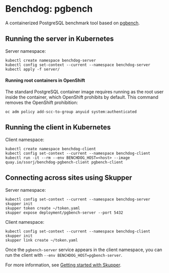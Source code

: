 # Benchdog: pgbench

A containerized PostgreSQL benchmark tool based on
[pgbench](https://github.com/ssorj/benchdog/blob/main/pgbench).

## Running the server in Kubernetes

Server namespace:

    kubectl create namespace benchdog-server
    kubectl config set-context --current --namespace benchdog-server
    kubectl apply -f server/

#### Running root containers in OpenShift

The standard PostgreSQL container image requires running as the root
user inside the container, which OpenShift prohibits by default.  This
command removes the OpenShift prohibition:

    oc adm policy add-scc-to-group anyuid system:authenticated

## Running the client in Kubernetes

Client namespace:

    kubectl create namespace benchdog-client
    kubectl config set-context --current --namespace benchdog-client
    kubectl run -it --rm --env BENCHDOG_HOST=<host> --image quay.io/ssorj/benchdog-pgbench-client pgbench-client

## Connecting across sites using Skupper

Server namespace:

    kubectl config set-context --current --namespace benchdog-server
    skupper init
    skupper token create ~/token.yaml
    skupper expose deployment/pgbench-server --port 5432

Client namespace:

    kubectl config set-context --current --namespace benchdog-client
    skupper init
    skupper link create ~/token.yaml

Once the `pgbench-server` service appears in the client namespace, you
can run the client with `--env BENCHDOG_HOST=pgbench-server`.

For more information, see [Getting started with
Skupper](https://skupper.io/start/index.html).
